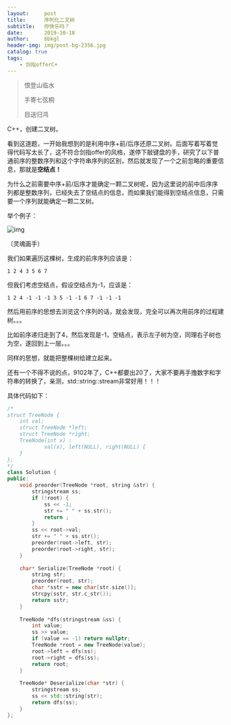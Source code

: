 ```yaml
---
layout:     post
title:      序列化二叉树
subtitle:   你快乐吗？
date:       2019-10-18
author:     bbkgl
header-img: img/post-bg-2356.jpg
catalog: true
tags:
    - 剑指offerC+
---
```


>恨登山临水
>
>手寄七弦桐
>
>目送归鸿

C++，创建二叉树。

看到这道题，一开始我想到的是利用中序+前/后序还原二叉树。后面写着写着觉得代码写太长了，这不符合剑指offer的风格，遂停下敲键盘的手，研究了以下普通前序的整数序列和这个字符串序列的区别，然后就发现了一个之前忽略的重要信息，那就是**空结点！**

为什么之前需要中序+前/后序才能确定一颗二叉树呢，因为这里说的前中后序序列都是整数序列，已经失去了空结点的信息，而如果我们能得到空结点信息，只需要一个序列就能确定一颗二叉树。

举个例子：

![img](https://wx4.sinaimg.cn/large/006moDdjly1g82nk2mrnxj31440u0qv7.jpg)

（灵魂画手）

我们如果遍历这棵树，生成的前序序列应该是：

`1 2 4 3 5 6 7`

但我们考虑空结点，假设空结点为-1，应该是：

`1 2 4 -1 -1 -1 3 5 -1 -1 6 7 -1 -1 -1`

然后用前序的思想去浏览这个序列的话，就会发现，完全可以再次用前序的过程建树。。。

比如前序递归走到了4，然后发现是-1，空结点，表示左子树为空，同理右子树也为空，遂回到上一层。。。

同样的思想，就能把整棵树给建立起来。

还有一个不得不说的点，9102年了，C++都要出20了，大家不要再手撸数字和字符串的转换了，亲测，std::string::stream非常好用！！！

具体代码如下：

```cpp
/*
struct TreeNode {
    int val;
    struct TreeNode *left;
    struct TreeNode *right;
    TreeNode(int x) :
            val(x), left(NULL), right(NULL) {
    }
};
*/
class Solution {
public:
    void preorder(TreeNode *root, string &str) {
        stringstream ss;
        if (!root) {
            ss << -1;
            str += " " + ss.str();
            return ;
        }
        ss << root->val;
        str += " " + ss.str();
        preorder(root->left, str);
        preorder(root->right, str);
    }
    
    char* Serialize(TreeNode *root) {    
        string str;
        preorder(root, str);
        char *sstr = new char[str.size()];
        strcpy(sstr, str.c_str());
        return sstr;
    }
    
    TreeNode *dfs(stringstream &ss) {
        int value;
        ss >> value;
        if (value == -1) return nullptr;
        TreeNode *root = new TreeNode(value);
        root->left = dfs(ss);
        root->right = dfs(ss);
        return root;
    }
    
    TreeNode* Deserialize(char *str) {
        stringstream ss;
        ss << std::string(str);
        return dfs(ss);
    }
};
```

